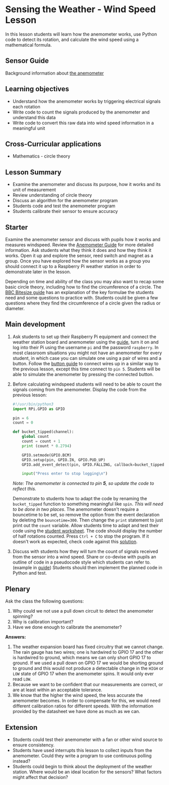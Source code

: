 #  Sensing the Weather - Wind Speed Lesson

In this lesson students will learn how the anemometer works, use Python code to detect its rotation, and calculate the wind speed using a mathematical formula.


## Sensor Guide

Background information about [the anemometer](about.md)

## Learning objectives

- Understand how the anemometer works by triggering electrical signals each rotation
- Write code to count the signals produced by the anemometer and understand this data
- Write code to convert this raw data into wind speed information in a meaningful unit

## Cross-Curricular applications

- Mathematics - circle theory

## Lesson Summary

- Examine the anemometer and discuss its purpose, how it works and its unit of measurement
- Review understanding of circle theory
- Discuss an algorithm for the anemometer program
- Students code and test the anemometer program
- Students calibrate their sensor to ensure accuracy

## Starter

Examine the anemometer sensor and discuss with pupils how it works and measures windspeed. Review the [Anemometer Guide](about.md) for more detailed information. Ask students what they think it does and how they think it works. Open it up and explore the sensor, reed switch and magnet as a group. Once you have explored how the sensor works as a group you should connect it up to a Raspberry Pi weather station in order to demonstrate later in the lesson.

Depending on time and ability of the class you may also want to recap some basic circle theory, including how to find the circumference of a circle. The [BBC Bitesize guide](http://www.bbc.co.uk/education/guides/z34xsbk/revision/2) has an explanation of the key formulae the students need and some questions to practice with. Students could be given a few questions where they find the circumference of a circle given the radius or diameter.

## Main development

1. Ask students to set up their Raspberry Pi equipment and connect the weather station board and anemometer using the [guide](../guides/weather_station/anemometer.md), turn it on and log into their Pi using the username `pi` and the password `raspberry`. In most classroom situations you might not have an anemometer for every student, in which case you can simulate one using a pair of wires and a button. Follow the [button guide](../guides/GPIO/connecting-button.md) to connect wires up in a similar way to the previous lesson, except this time connect to `pin 5`. Students will be able to simulate the anemometer by pressing the connected button.

1. Before calculating windspeed students will need to be able to count the signals coming from the anemometer. Display the code from the previous lesson:

    ```python
    #!/usr/bin/python3
    import RPi.GPIO as GPIO

    pin = 6
    count = 0

    def bucket_tipped(channel):
        global count
        count = count + 1
        print (count * 0.2794)

        GPIO.setmode(GPIO.BCM)
        GPIO.setup(pin, GPIO.IN, GPIO.PUD_UP)
        GPIO.add_event_detect(pin, GPIO.FALLING, callback=bucket_tipped, bouncetime=300)

        input("Press enter to stop logging\n")
    ```

    *Note: The anemometer is connected to pin **5**, so update the code to reflect this.*
    
    Demonstrate to students how to adapt the code by renaming the `bucket_tipped` function to something meaningful like `spin`. *This will need to be done in two places*. The anemometer doesn't require a bouncetime to be set, so remove the option from the event declaration by deleting the `bouncetime=300`. Then change the `print` statement to just print out the `count` variable. Allow students time to adapt and test their code using the [student worksheet](worksheet.md). The code should display the number of half rotations counted. Press `Ctrl + C` to stop the program. If it doesn't work as expected, check code against this [solution](code/wind_interrupt.py). 

1. Discuss with students how they will turn the count of signals received from the sensor into a wind speed. Share or co-devise with pupils an outline of code in a pseudocode style which students can refer to. (example in [guide](../guides/weather_station/anemometer.md)) Students should then implement the planned code in Python and test.


## Plenary

Ask the class the following questions:

1. Why could we not use a pull down circuit to detect the anemometer spinning?
1. Why is calibration important?
1. Have we done enough to calibrate the anemometer?

**Answers:**

1. The weather expansion board has fixed circuitry that we cannot change. The rain gauge has two wires; one is hardwired to GPIO 17 and the other is hardwired to ground, which means we can only short GPIO 17 to ground. If we used a pull down on GPIO 17 we would be shorting ground to ground and this would not produce a detectable change in the `HIGH` or `LOW` state of GPIO 17 when the anemometer spins. It would only ever read `LOW`.
1. Because we want to be confident that our measurements are correct, or are at least within an acceptable tolerance.
1. We know that the higher the wind speed, the less accurate the anemometer becomes. In order to compensate for this, we would need different calibration ratios for different speeds. With the information provided by the datasheet we have done as much as we can.


## Extension

- Students could test their anemometer with a fan or other wind source to ensure consistency.
- Students have used interrupts this lesson to collect inputs from the anemometer. Could they write a program to use continuous polling instead?
- Students could begin to think about the deployment of the weather station. Where would be an ideal location for the sensors? What factors might affect that decision?

